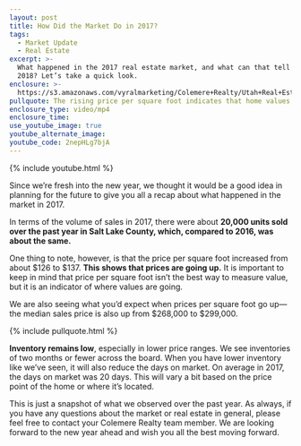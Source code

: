 ```yaml
---
layout: post
title: How Did the Market Do in 2017?
tags:
  - Market Update
  - Real Estate
excerpt: >-
  What happened in the 2017 real estate market, and what can that tell us about
  2018? Let’s take a quick look.
enclosure: >-
  https://s3.amazonaws.com/vyralmarketing/Colemere+Realty/Utah+Real+Estate+Market+Recap.mp4
pullquote: The rising price per square foot indicates that home values are on the rise.
enclosure_type: video/mp4
enclosure_time:
use_youtube_image: true
youtube_alternate_image:
youtube_code: 2nepHLg7bjA
---
```


{% include youtube.html %}

Since we’re fresh into the new year, we thought it would be a good idea in planning for the future to give you all a recap about what happened in the market in 2017.

In terms of the volume of sales in 2017, there were about **20,000 units sold over the past year in Salt Lake County, which, compared to 2016, was about the same.**

One thing to note, however, is that the price per square foot increased from about $126 to $137. **This shows that prices are going up.** It is important to keep in mind that price per square foot isn’t the best way to measure value, but it is an indicator of where values are going.&nbsp;

We are also seeing what you’d expect when prices per square foot go up—the median sales price is also up from $268,000 to $299,000.

{% include pullquote.html %}

**Inventory remains low**, especially in lower price ranges. We see inventories of two months or fewer across the board. When you have lower inventory like we’ve seen, it will also reduce the days on market. On average in 2017, the days on market was 20 days. This will vary a bit based on the price point of the home or where it’s located.

This is just a snapshot of what we observed over the past year. As always, if you have any questions about the market or real estate in general, please feel free to contact your Colemere Realty team member. We are looking forward to the new year ahead and wish you all the best moving forward.&nbsp;<br>&nbsp;